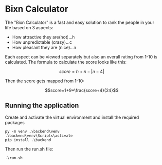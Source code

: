 # Bixn Calculator

The "Bixn Calculator" is a fast and easy solution to rank the people in your life based on 3 aspects:

- How attractive they are(hot)...h
- How unpredictable  (crazy)...c
- How pleasant they are (nice)...n

Each aspect can be viewed separately but also an overall rating from 1-10 is calculated.
The formula to calculate the score looks like this:

$$score=h+n-|n-4|$$

Then the score gets mapped from 1-10:

$$score=1+9*\frac{score+4}{24}$$

## Running the application
Create and activate the virtual environment and install the required packages
```
py -m venv .\backend\venv
.\backend\venv\Scripts\activate
pip install .\backend
```
Then run the run.sh file:
```
.\run.sh
```
